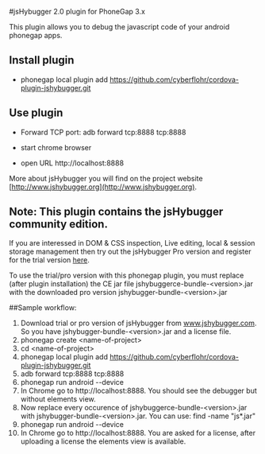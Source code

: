 #jsHybugger 2.0 plugin for PhoneGap 3.x

This plugin allows you to debug the javascript code of your android phonegap apps.

## Install plugin

* phonegap local plugin add https://github.com/cyberflohr/cordova-plugin-jshybugger.git

## Use plugin

* Forward TCP port:	adb forward tcp:8888 tcp:8888

* start chrome browser 

* open URL http://localhost:8888

More about jsHybugger you will find on the project website [http://www.jshybugger.org](http://www.jshybugger.org).


## Note: This plugin contains the jsHybugger community edition. 
If you are interessed in DOM & CSS inspection, Live editing, local & session storage management then try out the jsHybugger Pro version and register for the trial version [here](https://www.jshybugger.com/#trial).

To use the trial/pro version with this phonegap plugin, you must replace (after plugin installation) the CE jar file  jshybuggerce-bundle-&lt;version>.jar with the downloaded pro version jshybugger-bundle-&lt;version>.jar

##Sample workflow: 

1. Download trial or pro version of jsHybugger from www.jshybugger.com. So you have jshybugger-bundle-&lt;version>.jar and a license file.
2. phonegap create &lt;name-of-project>
3. cd &lt;name-of-project>
4. phonegap local plugin add https://github.com/cyberflohr/cordova-plugin-jshybugger.git
5. adb forward tcp:8888 tcp:8888
6. phonegap run android --device
7. In Chrome go to http://localhost:8888. You should see the debugger but without elements view.
8. Now replace every occurence of jshybuggerce-bundle-&lt;version>.jar with jshybugger-bundle-&lt;version>.jar. You can use: find -name "js*.jar"
9. phonegap run android --device
10. In Chrome go to http://localhost:8888. You are asked for a license, after uploading a license the elements view is available.

